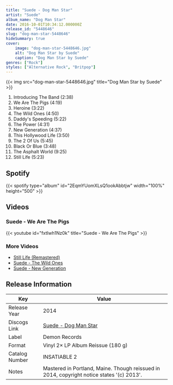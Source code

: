 ```yaml
---
title: "Suede - Dog Man Star"
artist: "Suede"
album_name: "Dog Man Star"
date: 2016-10-01T10:34:12.000000Z
release_id: "5448646"
slug: "dog-man-star-5448646"
hideSummary: true
cover:
    image: "dog-man-star-5448646.jpg"
    alt: "Dog Man Star by Suede"
    caption: "Dog Man Star by Suede"
genres: ["Rock"]
styles: ["Alternative Rock", "Britpop"]
---
```


{{< img src="dog-man-star-5448646.jpg" title="Dog Man Star by Suede" >}}

<!-- section break -->

1. Introducing The Band (2:38)
2. We Are The Pigs (4:19)
3. Heroine (3:22)
4. The Wild Ones (4:50)
5. Daddy's Speeding (5:22)
6. The Power (4:31)
7. New Generation (4:37)
8. This Hollywood Life (3:50)
9. The 2 Of Us (5:45)
10. Black Or Blue (3:48)
11. The Asphalt World (9:25)
12. Still Life (5:23)

<!-- section break -->


## Spotify
{{< spotify type="album" id="2EqmYUomXLsQ1ookAbbtjw" width="100%" height="500" >}}



## Videos
### Suede - We Are The Pigs
{{< youtube id="fxtIwh1Nz0k" title="Suede - We Are The Pigs" >}}<br>

### More Videos

- [Still Life (Remastered)](https://www.youtube.com/watch?v=m2n3qKD6C8k)
- [Suede - The Wild Ones](https://www.youtube.com/watch?v=a0SuX1IvJys)
- [Suede - New Generation](https://www.youtube.com/watch?v=hkSlV8nAuCs)


## Release Information
|  Key           | Value                                                |
| ---------------| ---------------------------------------------------- |
| Release Year   | 2014                                   |
| Discogs Link   | [Suede - Dog Man Star](https://www.discogs.com/release/5448646-Suede-Dog-Man-Star) |
| Label          | Demon Records |
| Format         | Vinyl 2× LP Album Reissue (180 g) |
| Catalog Number | INSATIABLE 2 |
| Notes | Mastered in Portland, Maine.  Though reissued in 2014, copyright notice states '(c) 2013'. |